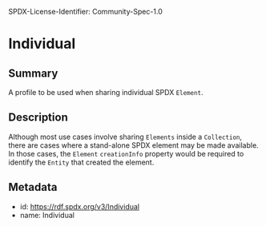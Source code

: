 SPDX-License-Identifier: Community-Spec-1.0

# Individual

## Summary

A profile to be used when sharing individual SPDX `Element`.

## Description

Although most use cases involve sharing `Elements` inside a `Collection`, there are cases where a stand-alone SPDX element may be made available.
In those cases, the `Element` `creationInfo` property would be required to identify the `Entity` that created the element.

## Metadata

- id: https://rdf.spdx.org/v3/Individual
- name: Individual
